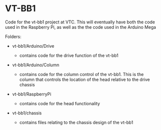 VT-BB1
======

Code for the vt-bb1 project at VTC.  This will eventually have both the code used in the Raspberry Pi, 
as well as the the code used in the Arduino Mega

Folders:
* vt-bb1/Arduino/Drive

	- contains code for the drive function of the vt-bb1
	
* vt-bb1/Arduino/Column

	- contains code for the column control of the vt-bb1.  This is the column that controls the
	location of the head relative to the drive chassis
	
* vt-bb1/RaspberryPi

	- contains code for the head functionality
	
* vt-bb1/chassis

	- contains files relating to the chassis design of the vt-bb1	
